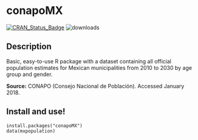 # conapoMX
[![CRAN\_Status\_Badge](http://www.r-pkg.org/badges/version/conapoMX)](http://cran.r-project.org/package=conapoMX) ![downloads](http://cranlogs.r-pkg.org/badges/grand-total/conapoMX)

## Description

Basic, easy-to-use R package with a dataset containing all official population estimates for Mexican municipalities from 2010 to 2030 by age group and gender. 

**Source:** CONAPO (Consejo Nacional de Población). Accessed January 2018. 


## Install and use!

```
install.packages("conapoMX")
data(mxpopulation)
```
